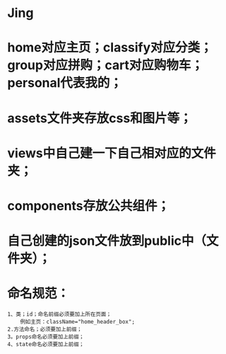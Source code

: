 # Jing
# home对应主页；classify对应分类；group对应拼购；cart对应购物车；personal代表我的；
# assets文件夹存放css和图片等；
# views中自己建一下自己相对应的文件夹；
# components存放公共组件；
# 自己创建的json文件放到public中（文件夹）；
# 命名规范：
	1、类；id；命名前缀必须要加上所在页面；
		例如主页：className="home_header_box";
	2.方法命名；必须要加上前缀；
	3。props命名必须要加上前缀；
	4、state命名必须要加上前缀；
